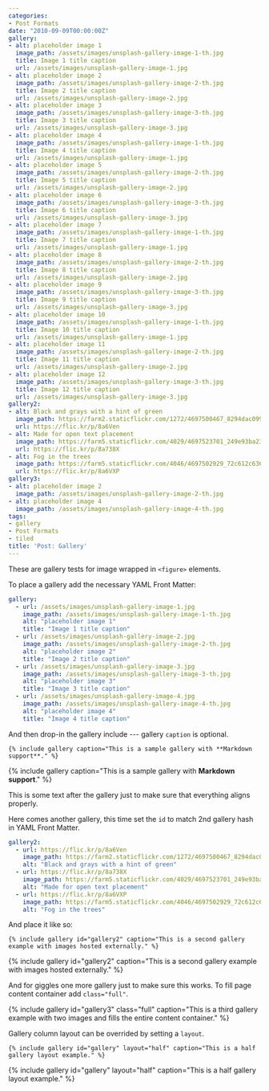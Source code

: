 ```yaml
---
categories:
- Post Formats
date: "2010-09-09T00:00:00Z"
gallery:
- alt: placeholder image 1
  image_path: /assets/images/unsplash-gallery-image-1-th.jpg
  title: Image 1 title caption
  url: /assets/images/unsplash-gallery-image-1.jpg
- alt: placeholder image 2
  image_path: /assets/images/unsplash-gallery-image-2-th.jpg
  title: Image 2 title caption
  url: /assets/images/unsplash-gallery-image-2.jpg
- alt: placeholder image 3
  image_path: /assets/images/unsplash-gallery-image-3-th.jpg
  title: Image 3 title caption
  url: /assets/images/unsplash-gallery-image-3.jpg
- alt: placeholder image 4
  image_path: /assets/images/unsplash-gallery-image-1-th.jpg
  title: Image 4 title caption
  url: /assets/images/unsplash-gallery-image-1.jpg
- alt: placeholder image 5
  image_path: /assets/images/unsplash-gallery-image-2-th.jpg
  title: Image 5 title caption
  url: /assets/images/unsplash-gallery-image-2.jpg
- alt: placeholder image 6
  image_path: /assets/images/unsplash-gallery-image-3-th.jpg
  title: Image 6 title caption
  url: /assets/images/unsplash-gallery-image-3.jpg
- alt: placeholder image 7
  image_path: /assets/images/unsplash-gallery-image-1-th.jpg
  title: Image 7 title caption
  url: /assets/images/unsplash-gallery-image-1.jpg
- alt: placeholder image 8
  image_path: /assets/images/unsplash-gallery-image-2-th.jpg
  title: Image 8 title caption
  url: /assets/images/unsplash-gallery-image-2.jpg
- alt: placeholder image 9
  image_path: /assets/images/unsplash-gallery-image-3-th.jpg
  title: Image 9 title caption
  url: /assets/images/unsplash-gallery-image-3.jpg
- alt: placeholder image 10
  image_path: /assets/images/unsplash-gallery-image-1-th.jpg
  title: Image 10 title caption
  url: /assets/images/unsplash-gallery-image-1.jpg
- alt: placeholder image 11
  image_path: /assets/images/unsplash-gallery-image-2-th.jpg
  title: Image 11 title caption
  url: /assets/images/unsplash-gallery-image-2.jpg
- alt: placeholder image 12
  image_path: /assets/images/unsplash-gallery-image-3-th.jpg
  title: Image 12 title caption
  url: /assets/images/unsplash-gallery-image-3.jpg
gallery2:
- alt: Black and grays with a hint of green
  image_path: https://farm2.staticflickr.com/1272/4697500467_8294dac099_q.jpg
  url: https://flic.kr/p/8a6Ven
- alt: Made for open text placement
  image_path: https://farm5.staticflickr.com/4029/4697523701_249e93ba23_q.jpg
  url: https://flic.kr/p/8a738X
- alt: Fog in the trees
  image_path: https://farm5.staticflickr.com/4046/4697502929_72c612c636_q.jpg
  url: https://flic.kr/p/8a6VXP
gallery3:
- alt: placeholder image 2
  image_path: /assets/images/unsplash-gallery-image-2-th.jpg
- alt: placeholder image 4
  image_path: /assets/images/unsplash-gallery-image-4-th.jpg
tags:
- gallery
- Post Formats
- tiled
title: 'Post: Gallery'
---
```


These are gallery tests for image wrapped in `<figure>` elements.

To place a gallery add the necessary YAML Front Matter:

```yaml
gallery:
  - url: /assets/images/unsplash-gallery-image-1.jpg
    image_path: /assets/images/unsplash-gallery-image-1-th.jpg
    alt: "placeholder image 1"
    title: "Image 1 title caption"
  - url: /assets/images/unsplash-gallery-image-2.jpg
    image_path: /assets/images/unsplash-gallery-image-2-th.jpg
    alt: "placeholder image 2"
    title: "Image 2 title caption"
  - url: /assets/images/unsplash-gallery-image-3.jpg
    image_path: /assets/images/unsplash-gallery-image-3-th.jpg
    alt: "placeholder image 3"
    title: "Image 3 title caption"
  - url: /assets/images/unsplash-gallery-image-4.jpg
    image_path: /assets/images/unsplash-gallery-image-4-th.jpg
    alt: "placeholder image 4"
    title: "Image 4 title caption"
```

And then drop-in the gallery include --- gallery `caption` is optional.

```liquid
{% include gallery caption="This is a sample gallery with **Markdown support**." %}
```

{% include gallery caption="This is a sample gallery with **Markdown support**." %}

This is some text after the gallery just to make sure that everything aligns properly.

Here comes another gallery, this time set the `id` to match 2nd gallery hash in YAML Front Matter.

```yaml
gallery2:
  - url: https://flic.kr/p/8a6Ven
    image_path: https://farm2.staticflickr.com/1272/4697500467_8294dac099_q.jpg
    alt: "Black and grays with a hint of green"
  - url: https://flic.kr/p/8a738X
    image_path: https://farm5.staticflickr.com/4029/4697523701_249e93ba23_q.jpg
    alt: "Made for open text placement"
  - url: https://flic.kr/p/8a6VXP
    image_path: https://farm5.staticflickr.com/4046/4697502929_72c612c636_q.jpg
    alt: "Fog in the trees"
```

And place it like so: 

```liquid
{% include gallery id="gallery2" caption="This is a second gallery example with images hosted externally." %}
```

{% include gallery id="gallery2" caption="This is a second gallery example with images hosted externally." %}

And for giggles one more gallery just to make sure this works. To fill page content container add `class="full"`.

{% include gallery id="gallery3" class="full" caption="This is a third gallery example with two images and fills the entire content container." %}

Gallery column layout can be overrided by setting a `layout`.

```liquid
{% include gallery id="gallery" layout="half" caption="This is a half gallery layout example." %}
```

{% include gallery id="gallery" layout="half" caption="This is a half gallery layout example." %}